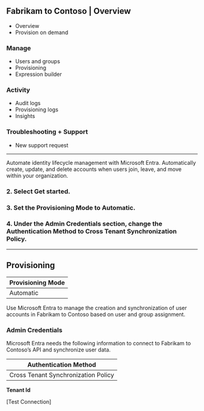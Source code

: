 ## Fabrikam to Contoso | Overview

- Overview
- Provision on demand

### Manage

- Users and groups
- Provisioning
- Expression builder

### Activity

- Audit logs
- Provisioning logs
- Insights

### Troubleshooting + Support

- New support request

---

Automate identity lifecycle management with Microsoft Entra. Automatically create, update, and delete accounts when users join, leave, and move within your organization.

### 2. Select Get started.

### 3. Set the Provisioning Mode to Automatic.

### 4. Under the Admin Credentials section, change the Authentication Method to Cross Tenant Synchronization Policy.

---

## Provisioning

| **Provisioning Mode** |
|-----------------------|
| Automatic             |
  
Use Microsoft Entra to manage the creation and synchronization of user accounts in Fabrikam to Contoso based on user and group assignment.

### Admin Credentials

Microsoft Entra needs the following information to connect to Fabrikam to Contoso’s API and synchronize user data.

| **Authentication Method**               |
|-----------------------------------------|
| Cross Tenant Synchronization Policy     |

**Tenant Id**

[Test Connection]
